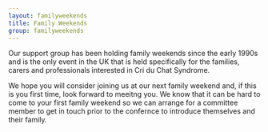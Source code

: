 ```yaml
---
layout: familyweekends
title: Family Weekends
group: familyweekends
---
```


Our support group has been holding family weekends since the early 1990s and is the only event in the UK that is held specifically for the families, carers and professionals interested in Cri du Chat Syndrome.

We hope you will consider joining us at our next family weekend and, if this is you first time, look forward to meeitng you. We know that it can be hard to come to your first family weekend so we can arrange for a committee member to get in touch prior to the confernce to introduce themselves and their family.


